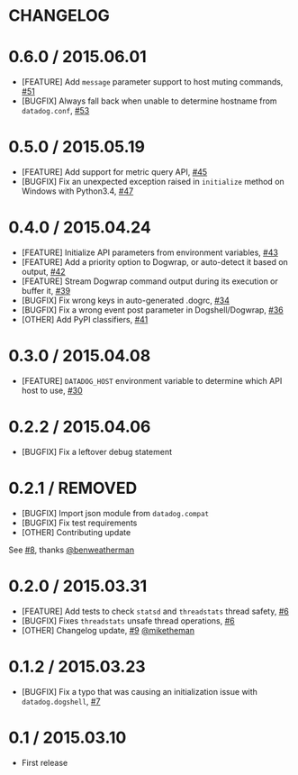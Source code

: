 # CHANGELOG

0.6.0 / 2015.06.01
==================
* [FEATURE] Add `message` parameter support to host muting commands, [#51][]
* [BUGFIX] Always fall back when unable to determine hostname from `datadog.conf`, [#53][]

0.5.0 / 2015.05.19
==================
* [FEATURE] Add support for metric query API, [#45][]
* [BUGFIX] Fix an unexpected exception raised in `initialize` method on Windows with Python3.4, [#47][]

0.4.0 / 2015.04.24
==================
* [FEATURE] Initialize API parameters from environment variables, [#43][]
* [FEATURE] Add a priority option to Dogwrap, or auto-detect it based on output, [#42][]
* [FEATURE] Stream Dogwrap command output during its execution or buffer it, [#39][]
* [BUGFIX] Fix wrong keys in auto-generated .dogrc, [#34][]
* [BUGFIX] Fix a wrong event post parameter in Dogshell/Dogwrap, [#36][]
* [OTHER] Add PyPI classifiers, [#41][]

0.3.0 / 2015.04.08
==================

* [FEATURE] `DATADOG_HOST` environment variable to determine which API host to use, [#30][]

0.2.2 / 2015.04.06
==================

* [BUGFIX] Fix a leftover debug statement

0.2.1 / REMOVED
==================

* [BUGFIX] Import json module from `datadog.compat`
* [BUGFIX] Fix test requirements
* [OTHER] Contributing update

See [#8][], thanks [@benweatherman][]

0.2.0 / 2015.03.31
==================

* [FEATURE] Add tests to check `statsd` and `threadstats` thread safety, [#6][]
* [BUGFIX] Fixes `threadstats` unsafe thread operations, [#6][]
* [OTHER] Changelog update, [#9][] [@miketheman][]

0.1.2 / 2015.03.23
==================

* [BUGFIX] Fix a typo that was causing an initialization issue with `datadog.dogshell`, [#7][]

0.1 / 2015.03.10
================

- First release

<!--- The following link definition list is generated by PimpMyChangelog --->
[#6]: https://github.com/DataDog/datadogpy/issues/6
[#7]: https://github.com/DataDog/datadogpy/issues/7
[#8]: https://github.com/DataDog/datadogpy/issues/8
[#9]: https://github.com/DataDog/datadogpy/issues/9
[#30]: https://github.com/DataDog/datadogpy/issues/30
[#34]: https://github.com/DataDog/datadogpy/issues/34
[#36]: https://github.com/DataDog/datadogpy/issues/36
[#39]: https://github.com/DataDog/datadogpy/issues/39
[#41]: https://github.com/DataDog/datadogpy/issues/41
[#42]: https://github.com/DataDog/datadogpy/issues/42
[#43]: https://github.com/DataDog/datadogpy/issues/43
[#45]: https://github.com/DataDog/datadogpy/issues/45
[#47]: https://github.com/DataDog/datadogpy/issues/47
[#51]: https://github.com/DataDog/datadogpy/issues/51
[#53]: https://github.com/DataDog/datadogpy/issues/53
[@benweatherman]: https://github.com/benweatherman
[@miketheman]: https://github.com/miketheman
